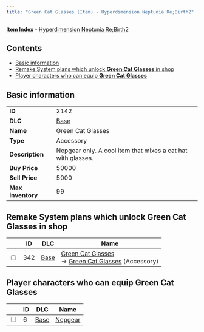 ```yaml
---
title: "Green Cat Glasses (Item) - Hyperdimension Neptunia Re;Birth2"
---
```


[**Item Index**](/neptunia/rb2/item/index.html) - [Hyperdimension Neptunia Re;Birth2](/neptunia/rb2)

## Contents

- [Basic information](#basic-information)
- [Remake System plans which unlock **Green Cat Glasses** in shop](#remake-system-plans-which-unlock-green-cat-glasses-in-shop)
- [Player characters who can equip **Green Cat Glasses**](#player-characters-who-can-equip-green-cat-glasses)

## Basic information

|   |   |
| -- | -- |
| **ID** | 2142 |
| **DLC** | [Base](/neptunia/rb2/dlc/0-base.html) |
| **Name** | Green Cat Glasses |
| **Type** | Accessory |
| **Description** | Nepgear only. A cool item that mixes a cat hat with glasses. |
| **Buy Price** | 50000 |
| **Sell Price** | 5000 |
| **Max inventory** | 99 |

## Remake System plans which unlock **Green Cat Glasses** in shop

|    | ID | DLC | Name |
| -- | -- | --- | ---- |
| <input type="checkbox" id="rb2-remake-0-342" class="trackbox" /> | 342 | [Base](/neptunia/rb2/dlc/0-base.html) | [Green Cat Glasses](/neptunia/rb2/remake/0-342-green-cat-glasses.html)<br />→ [Green Cat Glasses](/neptunia/rb2/item/0-2142-green-cat-glasses.html) (Accessory) |

## Player characters who can equip **Green Cat Glasses**

|    | ID | DLC | Name |
| -- | -- | --- | ---- |
| <input type="checkbox" id="rb2-player-0-6" class="trackbox" /> | 6 | [Base](/neptunia/rb2/dlc/0-base.html) | [Nepgear](/neptunia/rb2/player/0-6-nepgear.html) |
